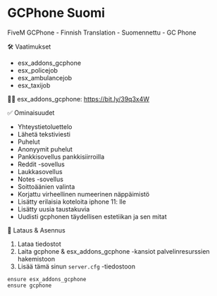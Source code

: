 # GCPhone Suomi
FiveM GCPhone - Finnish Translation - Suomennettu - GC Phone

🛠 Vaatimukset
- esx_addons_gcphone
- esx_policejob
- esx_ambulancejob
- esx_taxijob

👨‍🔧 esx_addons_gcphone:
https://bit.ly/39q3x4W

✅ Ominaisuudet
- Yhteystietoluettelo
- Lähetä tekstiviesti
- Puhelut
- Anonyymit puhelut
- Pankkisovellus pankkisiirroilla
- Reddit -sovellus
- Laukkasovellus
- Notes -sovellus
- Soittoäänien valinta
- Korjattu virheellinen numeerinen näppäimistö
- Lisätty erilaisia koteloita iphone 11: lle
- Lisätty uusia taustakuvia
- Uudisti gcphonen täydellisen estetiikan ja sen mitat

🔧 Lataus & Asennus
1. Lataa tiedostot
2. Laita gcphone & esx_addons_gcphone -kansiot palvelinresurssien hakemistoon
3. Lisää tämä sinun ```server.cfg``` -tiedostoon
````
ensure esx_addons_gcphone
ensure gcphone
````
